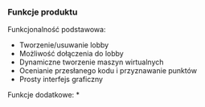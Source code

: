 ﻿### Funkcje produktu
Funkcjonalność podstawowa:

* Tworzenie/usuwanie lobby
* Możliwość dołączenia do lobby
* Dynamiczne tworzenie maszyn wirtualnych
* Ocenianie przesłanego kodu i przyznawanie punktów
* Prosty interfejs graficzny

Funkcje dodatkowe:
* 
